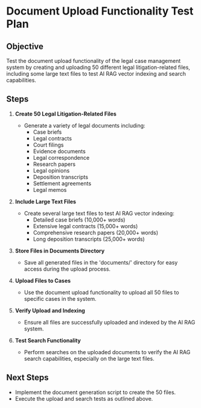 # Document Upload Functionality Test Plan

## Objective
Test the document upload functionality of the legal case management system by creating and uploading 50 different legal litigation-related files, including some large text files to test AI RAG vector indexing and search capabilities.

## Steps

1. **Create 50 Legal Litigation-Related Files**
   - Generate a variety of legal documents including:
     - Case briefs
     - Legal contracts
     - Court filings
     - Evidence documents
     - Legal correspondence
     - Research papers
     - Legal opinions
     - Deposition transcripts
     - Settlement agreements
     - Legal memos

2. **Include Large Text Files**
   - Create several large text files to test AI RAG vector indexing:
     - Detailed case briefs (10,000+ words)
     - Extensive legal contracts (15,000+ words)
     - Comprehensive research papers (20,000+ words)
     - Long deposition transcripts (25,000+ words)

3. **Store Files in Documents Directory**
   - Save all generated files in the 'documents/' directory for easy access during the upload process.

4. **Upload Files to Cases**
   - Use the document upload functionality to upload all 50 files to specific cases in the system.

5. **Verify Upload and Indexing**
   - Ensure all files are successfully uploaded and indexed by the AI RAG system.

6. **Test Search Functionality**
   - Perform searches on the uploaded documents to verify the AI RAG search capabilities, especially on the large text files.

## Next Steps
- Implement the document generation script to create the 50 files.
- Execute the upload and search tests as outlined above.
